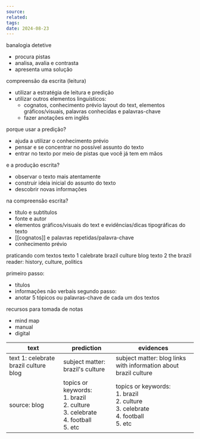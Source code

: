```yaml
---
source: 
related: 
tags: 
date: 2024-08-23
---
```

banalogia detetive
- procura pistas
- analisa, avalia e contrasta
- apresenta uma solução

compreensão da escrita (leitura)
- utilizar a estratégia de leitura e predição
- utilizar outros elementos linguísticos:
	-  cognatos, conhecimento prévio layout do text, elementos gráficos/visuais, palavras conhecidas e palavras-chave
	- fazer anotações em inglês

porque usar a predição?
- ajuda a utilizar o conhecimento prévio
- pensar e se concentrar no possível assunto do texto
- entrar no texto por meio de pistas que você já tem em mãos

e a produção escrita?
- observar o texto mais atentamente
- construir ideia inicial do assunto do texto
- descobrir novas informações

na compreensão escrita?
- título e subtítulos
- fonte e autor
- elementos gráficos/visuais do text e evidências/dicas tipográficas do texto
- [[cognatos]] e palavras repetidas/palavra-chave
- conhecimento prévio

praticando com textos
texto 1 calebrate brazil culture blog
texto 2 the brazil reader: history, culture, politics

primeiro passo:
- títulos
- informações não verbais
segundo passo:
- anotar 5 tópicos ou palavras-chave de cada um dos textos

recursos para tomada de notas
- mind map
- manual
- digital

| text                                  | prediction                                                                              | evidences                                                                               |
| ------------------------------------- | --------------------------------------------------------------------------------------- | --------------------------------------------------------------------------------------- |
| text 1: celebrate brazil culture blog | subject matter: brazil's culture                                                        | subject matter: blog links with information about brazil culture                        |
| source: blog                          | topics or keywords:<br>1. brazil<br>2. culture<br>3. celebrate<br>4. football<br>5. etc | topics or keywords:<br>1. brazil<br>2. culture<br>3. celebrate<br>4. football<br>5. etc |


